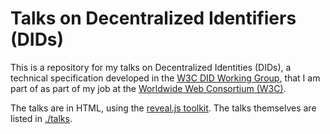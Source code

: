 # Talks on Decentralized Identifiers (DIDs)

This is a repository for my talks on Decentralized Identities (DIDs), a technical specification developed in the [W3C DID Working Group](https://www.w3.org/2019/did-wg/), that I am part of as part of my job at the [Worldwide Web Consortium (W3C)](https://www.w3.org).

The talks are in HTML, using the [reveal.js toolkit](https://revealjs.com/). The talks themselves are listed in [./talks](https://iherman.github.io/talks/).

